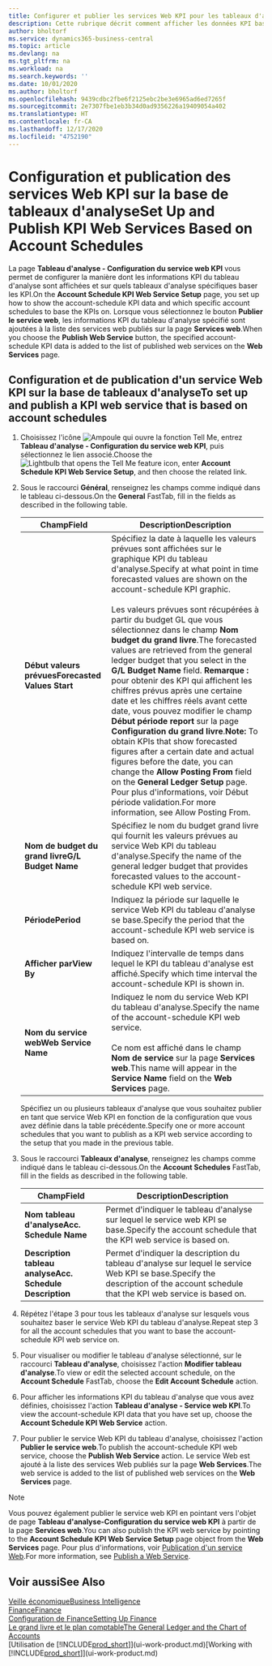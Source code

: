 ```yaml
---
title: Configurer et publier les services Web KPI pour les tableaux d'analyse | Microsoft Docs
description: Cette rubrique décrit comment afficher les données KPI basées sur des tableaux d'analyse spécifiques.
author: bholtorf
ms.service: dynamics365-business-central
ms.topic: article
ms.devlang: na
ms.tgt_pltfrm: na
ms.workload: na
ms.search.keywords: ''
ms.date: 10/01/2020
ms.author: bholtorf
ms.openlocfilehash: 9439cdbc2fbe6f2125ebc2be3e6965ad6ed7265f
ms.sourcegitcommit: 2e7307fbe1eb3b34d0ad9356226a19409054a402
ms.translationtype: HT
ms.contentlocale: fr-CA
ms.lasthandoff: 12/17/2020
ms.locfileid: "4752190"
---
```

# <a name="set-up-and-publish-kpi-web-services-based-on-account-schedules"></a><span data-ttu-id="300ee-103">Configuration et publication des services Web KPI sur la base de tableaux d'analyse</span><span class="sxs-lookup"><span data-stu-id="300ee-103">Set Up and Publish KPI Web Services Based on Account Schedules</span></span>
<span data-ttu-id="300ee-104">La page **Tableau d'analyse - Configuration du service web KPI** vous permet de configurer la manière dont les informations KPI du tableau d'analyse sont affichées et sur quels tableaux d'analyse spécifiques baser les KPI.</span><span class="sxs-lookup"><span data-stu-id="300ee-104">On the **Account Schedule KPI Web Service Setup** page, you set up how to show the account-schedule KPI data and which specific account schedules to base the KPIs on.</span></span> <span data-ttu-id="300ee-105">Lorsque vous sélectionnez le bouton **Publier le service web**, les informations KPI du tableau d'analyse spécifié sont ajoutées à la liste des services web publiés sur la page **Services web**.</span><span class="sxs-lookup"><span data-stu-id="300ee-105">When you choose the **Publish Web Service** button, the specified account-schedule KPI data is added to the list of published web services on the **Web Services** page.</span></span>  

## <a name="to-set-up-and-publish-a-kpi-web-service-that-is-based-on-account-schedules"></a><span data-ttu-id="300ee-106">Configuration et de publication d'un service Web KPI sur la base de tableaux d'analyse</span><span class="sxs-lookup"><span data-stu-id="300ee-106">To set up and publish a KPI web service that is based on account schedules</span></span>  
1.  <span data-ttu-id="300ee-107">Choisissez l'icône ![Ampoule qui ouvre la fonction Tell Me](media/ui-search/search_small.png "Dites-moi ce que vous voulez faire"), entrez **Tableau d'analyse - Configuration du service web KPI**, puis sélectionnez le lien associé.</span><span class="sxs-lookup"><span data-stu-id="300ee-107">Choose the ![Lightbulb that opens the Tell Me feature](media/ui-search/search_small.png "Tell me what you want to do") icon, enter **Account Schedule KPI Web Service Setup**, and then choose the related link.</span></span>  
2.  <span data-ttu-id="300ee-108">Sous le raccourci **Général**, renseignez les champs comme indiqué dans le tableau ci-dessous.</span><span class="sxs-lookup"><span data-stu-id="300ee-108">On the **General** FastTab, fill in the fields as described in the following table.</span></span>  

    |<span data-ttu-id="300ee-109">Champ</span><span class="sxs-lookup"><span data-stu-id="300ee-109">Field</span></span>|<span data-ttu-id="300ee-110">Description</span><span class="sxs-lookup"><span data-stu-id="300ee-110">Description</span></span>|  
    |---------------------------------|---------------------------------------|  
    |<span data-ttu-id="300ee-111">**Début valeurs prévues**</span><span class="sxs-lookup"><span data-stu-id="300ee-111">**Forecasted Values Start**</span></span>|<span data-ttu-id="300ee-112">Spécifiez la date à laquelle les valeurs prévues sont affichées sur le graphique KPI du tableau d'analyse.</span><span class="sxs-lookup"><span data-stu-id="300ee-112">Specify at what point in time forecasted values are shown on the account-schedule KPI graphic.</span></span><br /><br /> <span data-ttu-id="300ee-113">Les valeurs prévues sont récupérées à partir du budget GL que vous sélectionnez dans le champ **Nom budget du grand livre**.</span><span class="sxs-lookup"><span data-stu-id="300ee-113">The forecasted values are retrieved from the general ledger budget that you select in the **G/L Budget Name** field.</span></span> <span data-ttu-id="300ee-114">**Remarque :** pour obtenir des KPI qui affichent les chiffres prévus après une certaine date et les chiffres réels avant cette date, vous pouvez modifier le champ **Début période report** sur la page **Configuration du grand livre**.</span><span class="sxs-lookup"><span data-stu-id="300ee-114">**Note:**  To obtain KPIs that show forecasted figures after a certain date and actual figures before the date, you can change the **Allow Posting From** field on the **General Ledger Setup** page.</span></span> <span data-ttu-id="300ee-115">Pour plus d'informations, voir Début période validation.</span><span class="sxs-lookup"><span data-stu-id="300ee-115">For more information, see Allow Posting From.</span></span>|  
    |<span data-ttu-id="300ee-116">**Nom de budget du grand livre**</span><span class="sxs-lookup"><span data-stu-id="300ee-116">**G/L Budget Name**</span></span>|<span data-ttu-id="300ee-117">Spécifiez le nom du budget grand livre qui fournit les valeurs prévues au service Web KPI du tableau d'analyse.</span><span class="sxs-lookup"><span data-stu-id="300ee-117">Specify the name of the general ledger budget that provides forecasted values to the account-schedule KPI web service.</span></span>|  
    |<span data-ttu-id="300ee-118">**Période**</span><span class="sxs-lookup"><span data-stu-id="300ee-118">**Period**</span></span>|<span data-ttu-id="300ee-119">Indiquez la période sur laquelle le service Web KPI du tableau d'analyse se base.</span><span class="sxs-lookup"><span data-stu-id="300ee-119">Specify the period that the account-schedule KPI web service is based on.</span></span>|  
    |<span data-ttu-id="300ee-120">**Afficher par**</span><span class="sxs-lookup"><span data-stu-id="300ee-120">**View By**</span></span>|<span data-ttu-id="300ee-121">Indiquez l'intervalle de temps dans lequel le KPI du tableau d'analyse est affiché.</span><span class="sxs-lookup"><span data-stu-id="300ee-121">Specify which time interval the account-schedule KPI is shown in.</span></span>|  
    |<span data-ttu-id="300ee-122">**Nom du service web**</span><span class="sxs-lookup"><span data-stu-id="300ee-122">**Web Service Name**</span></span>|<span data-ttu-id="300ee-123">Indiquez le nom du service Web KPI du tableau d'analyse.</span><span class="sxs-lookup"><span data-stu-id="300ee-123">Specify the name of the account-schedule KPI web service.</span></span><br /><br /> <span data-ttu-id="300ee-124">Ce nom est affiché dans le champ **Nom de service** sur la page **Services web**.</span><span class="sxs-lookup"><span data-stu-id="300ee-124">This name will appear in the **Service Name** field on the **Web Services** page.</span></span>|  

    <span data-ttu-id="300ee-125">Spécifiez un ou plusieurs tableaux d'analyse que vous souhaitez publier en tant que service Web KPI en fonction de la configuration que vous avez définie dans la table précédente.</span><span class="sxs-lookup"><span data-stu-id="300ee-125">Specify one or more account schedules that you want to publish as a KPI web service according to the setup that you made in the previous table.</span></span>  

3.  <span data-ttu-id="300ee-126">Sous le raccourci **Tableaux d'analyse**, renseignez les champs comme indiqué dans le tableau ci-dessous.</span><span class="sxs-lookup"><span data-stu-id="300ee-126">On the **Account Schedules** FastTab, fill in the fields as described in the following table.</span></span>  

    |<span data-ttu-id="300ee-127">Champ</span><span class="sxs-lookup"><span data-stu-id="300ee-127">Field</span></span>|<span data-ttu-id="300ee-128">Description</span><span class="sxs-lookup"><span data-stu-id="300ee-128">Description</span></span>|  
    |---------------------------------|---------------------------------------|  
    |<span data-ttu-id="300ee-129">**Nom tableau d'analyse**</span><span class="sxs-lookup"><span data-stu-id="300ee-129">**Acc. Schedule Name**</span></span>|<span data-ttu-id="300ee-130">Permet d'indiquer le tableau d'analyse sur lequel le service web KPI se base.</span><span class="sxs-lookup"><span data-stu-id="300ee-130">Specify the account schedule that the KPI web service is based on.</span></span>|  
    |<span data-ttu-id="300ee-131">**Description tableau analyse**</span><span class="sxs-lookup"><span data-stu-id="300ee-131">**Acc. Schedule Description**</span></span>|<span data-ttu-id="300ee-132">Permet d'indiquer la description du tableau d'analyse sur lequel le service Web KPI se base.</span><span class="sxs-lookup"><span data-stu-id="300ee-132">Specify the description of the account schedule that the KPI web service is based on.</span></span>|  

4.  <span data-ttu-id="300ee-133">Répétez l'étape 3 pour tous les tableaux d'analyse sur lesquels vous souhaitez baser le service Web KPI du tableau d'analyse.</span><span class="sxs-lookup"><span data-stu-id="300ee-133">Repeat step 3 for all the account schedules that you want to base the account-schedule KPI web service on.</span></span>  
5.  <span data-ttu-id="300ee-134">Pour visualiser ou modifier le tableau d'analyse sélectionné, sur le raccourci **Tableau d'analyse**, choisissez l'action **Modifier tableau d'analyse**.</span><span class="sxs-lookup"><span data-stu-id="300ee-134">To view or edit the selected account schedule, on the **Account Schedule** FastTab, choose the **Edit Account Schedule** action.</span></span>  
6.  <span data-ttu-id="300ee-135">Pour afficher les informations KPI du tableau d'analyse que vous avez définies, choisissez l'action **Tableau d'analyse - Service web KPI**.</span><span class="sxs-lookup"><span data-stu-id="300ee-135">To view the account-schedule KPI data that you have set up, choose the **Account Schedule KPI Web Service** action.</span></span>  
7.  <span data-ttu-id="300ee-136">Pour publier le service Web KPI du tableau d'analyse, choisissez l'action **Publier le service web**.</span><span class="sxs-lookup"><span data-stu-id="300ee-136">To publish the account-schedule KPI web service, choose the **Publish Web Service** action.</span></span> <span data-ttu-id="300ee-137">Le service Web est ajouté à la liste des services Web publiés sur la page **Web Services**.</span><span class="sxs-lookup"><span data-stu-id="300ee-137">The web service is added to the list of published web services on the **Web Services** page.</span></span>  

> [!NOTE]  
>  <span data-ttu-id="300ee-138">Vous pouvez également publier le service web KPI en pointant vers l'objet de page **Tableau d'analyse-Configuration du service web KPI** à partir de la page **Services web**.</span><span class="sxs-lookup"><span data-stu-id="300ee-138">You can also publish the KPI web service by pointing to the **Account Schedule KPI Web Service Setup** page object from the **Web Services** page.</span></span> <span data-ttu-id="300ee-139">Pour plus d'informations, voir [Publication d'un service Web](across-how-publish-web-service.md).</span><span class="sxs-lookup"><span data-stu-id="300ee-139">For more information, see [Publish a Web Service](across-how-publish-web-service.md).</span></span>  

## <a name="see-also"></a><span data-ttu-id="300ee-140">Voir aussi</span><span class="sxs-lookup"><span data-stu-id="300ee-140">See Also</span></span>  
[<span data-ttu-id="300ee-141">Veille économique</span><span class="sxs-lookup"><span data-stu-id="300ee-141">Business Intelligence</span></span>](bi.md)  
[<span data-ttu-id="300ee-142">Finance</span><span class="sxs-lookup"><span data-stu-id="300ee-142">Finance</span></span>](finance.md)  
[<span data-ttu-id="300ee-143">Configuration de Finance</span><span class="sxs-lookup"><span data-stu-id="300ee-143">Setting Up Finance</span></span>](finance-setup-finance.md)  
[<span data-ttu-id="300ee-144">Le grand livre et le plan comptable</span><span class="sxs-lookup"><span data-stu-id="300ee-144">The General Ledger and the Chart of Accounts</span></span>](finance-general-ledger.md)  
<span data-ttu-id="300ee-145">[Utilisation de [!INCLUDE[prod_short](includes/prod_short.md)]](ui-work-product.md)</span><span class="sxs-lookup"><span data-stu-id="300ee-145">[Working with [!INCLUDE[prod_short](includes/prod_short.md)]](ui-work-product.md)</span></span>
